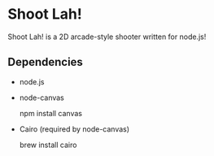 # Shoot Lah!

Shoot Lah! is a 2D arcade-style shooter written for node.js!

## Dependencies

- node.js
- node-canvas

    npm install canvas

- Cairo (required by node-canvas)

    brew install cairo
